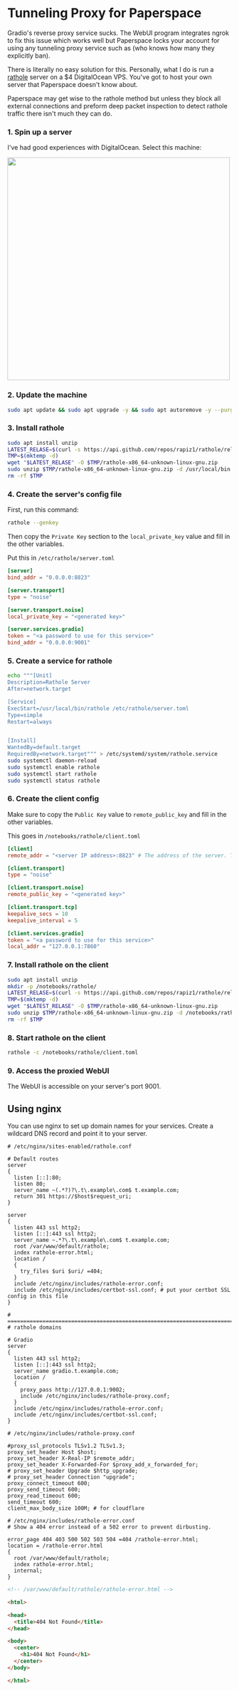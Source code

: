# Tunneling Proxy for Paperspace

Gradio's reverse proxy service sucks. The WebUI program integrates ngrok to fix this issue which works well but Paperspace locks your account for using any tunneling proxy service such as (who knows how many they  explicitly ban).



There is literally no easy solution for this. Personally, what I do is run a [rathole](https://github.com/rapiz1/rathole) server on a $4 DigitalOcean VPS. You've got to host your own server that Paperspace doesn't know  about.



Paperspace may get wise to the rathole method but unless they block all external connections and preform deep packet inspection to detect rathole traffic there isn't much they can do.



### 1. Spin up a server

I've had good experiences with DigitalOcean. Select this machine:

<img src="https://raw.githubusercontent.com/Engineer-of-Stuff/stable-diffusion-paperspace/master/docs/assets/create-droplet.png" width=500>





### 2. Update the machine

```bash
sudo apt update && sudo apt upgrade -y && sudo apt autoremove -y --purge && reboot
```



### 3. Install rathole

```bash
sudo apt install unzip
LATEST_RELASE=$(curl -s https://api.github.com/repos/rapiz1/rathole/releases/latest | grep browser_download_url | cut -d '"' -f 4 | grep "rathole-x86_64-unknown-linux-gnu.zip")
TMP=$(mktemp -d)
wget "$LATEST_RELASE" -O $TMP/rathole-x86_64-unknown-linux-gnu.zip
sudo unzip $TMP/rathole-x86_64-unknown-linux-gnu.zip -d /usr/local/bin
rm -rf $TMP
```



### 4. Create the server's config file

First, run this command:

```bash
rathole --genkey
```

Then copy the `Private Key` section to the `local_private_key` value and fill in the other variables.



Put this in `/etc/rathole/server.toml`

```toml
[server]
bind_addr = "0.0.0.0:8823"

[server.transport]
type = "noise"

[server.transport.noise]
local_private_key = "<generated key>"

[server.services.gradio]
token = "<a password to use for this service>"
bind_addr = "0.0.0.0:9001"
```





### 5. Create a service for rathole

```bash
echo """[Unit]
Description=Rathole Server
After=network.target

[Service]
ExecStart=/usr/local/bin/rathole /etc/rathole/server.toml
Type=simple
Restart=always


[Install]
WantedBy=default.target
RequiredBy=network.target""" > /etc/systemd/system/rathole.service
sudo systemctl daemon-reload
sudo systemctl enable rathole
sudo systemctl start rathole
sudo systemctl status rathole
```



### 6. Create the client config

Make sure to copy the `Public Key` value to `remote_public_key` and fill in the other variables.

This goes in `/notebooks/rathole/client.toml`

```toml
[client]
remote_addr = "<server IP address>:8823" # The address of the server. The port must be the same with the port in `server.bind_addr`

[client.transport]
type = "noise"

[client.transport.noise]
remote_public_key = "<generated key>"

[client.transport.tcp]
keepalive_secs = 10
keepalive_interval = 5

[client.services.gradio]
token = "<a password to use for this service>"
local_addr = "127.0.0.1:7860"
```



### 7. Install rathole on the client

```bash
sudo apt install unzip
mkdir -p /notebooks/rathole/
LATEST_RELASE=$(curl -s https://api.github.com/repos/rapiz1/rathole/releases/latest | grep browser_download_url | cut -d '"' -f 4 | grep "rathole-x86_64-unknown-linux-gnu.zip")
TMP=$(mktemp -d)
wget "$LATEST_RELASE" -O $TMP/rathole-x86_64-unknown-linux-gnu.zip
sudo unzip $TMP/rathole-x86_64-unknown-linux-gnu.zip -d /notebooks/rathole/
rm -rf $TMP
```



### 8. Start rathole on the client

```bash
rathole -c /notebooks/rathole/client.toml
```



### 9. Access the proxied WebUI

The WebUI is accessible on your server's port 9001.



## Using nginx

You can use nginx to set up domain names for your services. Create a wildcard DNS record and point it to your server.

```nginx
# /etc/nginx/sites-enabled/rathole.conf

# Default routes
server
{
  listen [::]:80;
  listen 80;
  server_name ~(.*?)?\.t\.example\.com$ t.example.com;
  return 301 https://$host$request_uri;
}

server
{
  listen 443 ssl http2;
  listen [::]:443 ssl http2;
  server_name ~.*?\.t\.example\.com$ t.example.com;
  root /var/www/default/rathole;
  index rathole-error.html;
  location /
  {
    try_files $uri $uri/ =404;
  }
  include /etc/nginx/includes/rathole-error.conf;
  include /etc/nginx/includes/certbot-ssl.conf; # put your certbot SSL config in this file
}

# ==============================================================================
# rathole domains

# Gradio
server
{
  listen 443 ssl http2;
  listen [::]:443 ssl http2;
  server_name gradio.t.example.com;
  location /
  {
    proxy_pass http://127.0.0.1:9002;
    include /etc/nginx/includes/rathole-proxy.conf;
  }
  include /etc/nginx/includes/rathole-error.conf;
  include /etc/nginx/includes/certbot-ssl.conf;
}
```



```nginx
# /etc/nginx/includes/rathole-proxy.conf

#proxy_ssl_protocols TLSv1.2 TLSv1.3;
proxy_set_header Host $host;
proxy_set_header X-Real-IP $remote_addr;
proxy_set_header X-Forwarded-For $proxy_add_x_forwarded_for;
# proxy_set_header Upgrade $http_upgrade;
# proxy_set_header Connection "upgrade";
proxy_connect_timeout 600;
proxy_send_timeout 600;
proxy_read_timeout 600;
send_timeout 600;
client_max_body_size 100M; # for cloudflare
```



```nginx
# /etc/nginx/includes/rathole-error.conf
# Show a 404 error instead of a 502 error to prevent dirbusting.

error_page 404 403 500 502 503 504 =404 /rathole-error.html;
location = /rathole-error.html
{
  root /var/www/default/rathole;
  index rathole-error.html;
  internal;
}
```



```html
<!-- /var/www/default/rathole/rathole-error.html -->

<html>

<head>
  <title>404 Not Found</title>
</head>

<body>
  <center>
    <h1>404 Not Found</h1>
  </center>
</body>

</html>
```


